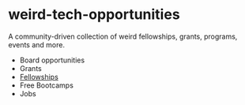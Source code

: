 # weird-tech-opportunities

A community-driven collection of weird fellowships, grants, programs, events and more.

- Board opportunities
- Grants
- [Fellowships](https://github.com/jessicarose/weird-tech-opportunities/blob/master/fellowships.md)
- Free Bootcamps
- Jobs
